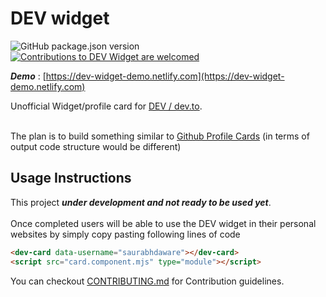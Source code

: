 # DEV widget
<p align="left">
<img alt="GitHub package.json version" src="https://img.shields.io/github/package-json/v/saurabhdaware/dev-widget?style=flat-square"> <a href="CONTRIBUTING.md"><img alt="Contributions to DEV Widget are welcomed" src="https://img.shields.io/badge/contributions-welcome-brightgreen?style=flat-square"></a>
</p>

***Demo*** : [https://dev-widget-demo.netlify.com](https://dev-widget-demo.netlify.com)

Unofficial Widget/profile card for [DEV / dev.to](https://dev.to/).
<br><br>

The plan is to build something similar to [Github Profile Cards](https://github.com/saurabhdaware/github-profile-card) (in terms of output code structure would be different)


## Usage Instructions

This project ***under development and not ready to be used yet***. 
<br><br> Once completed users will be able to use the DEV widget in their personal websites by simply copy pasting following lines of code

```html
<dev-card data-username="saurabhdaware"></dev-card>
<script src="card.component.mjs" type="module"></script>
```

You can checkout [CONTRIBUTING.md](CONTRIBUTING.md) for Contribution guidelines.